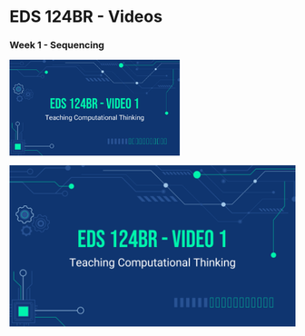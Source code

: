# EDS 124BR - Videos

### Week 1 - Sequencing
<a href="https://youtu.be/qQUIAXceEC8">
         <img alt="Qries" src="https://github.com/kevinlee-2000/EDS-124BR---Teaching-Computational-Thinking/blob/main/thumbnails/video1.png"
         width=300" > </a>

[![Sequencing](https://github.com/kevinlee-2000/EDS-124BR---Teaching-Computational-Thinking/blob/main/thumbnails/video1.png)](https://youtu.be/qQUIAXceEC8)
